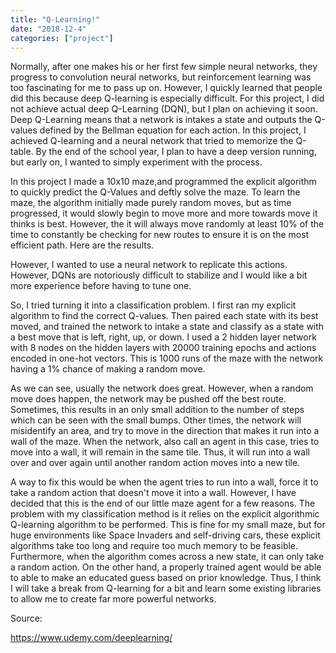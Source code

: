 ```yaml
---
title: "Q-Learning!"
date: "2018-12-4"
categories: ["project"]
---
```

Normally, after one makes his or her first few simple neural networks, they progress to convolution neural networks, but reinforcement learning was too fascinating for me to pass up on. However, I quickly learned that people did this because deep Q-learning is especially difficult. For this project, I did not achieve actual deep Q-Learning (DQN), but I plan on achieving it soon. Deep Q-Learning means that a network is intakes a state and outputs the Q-values defined by the Bellman equation for each action. In this project, I achieved Q-learning and a neural network that tried to memorize the Q-table. By the end of the school year, I plan to have a deep version running, but early on, I wanted to simply experiment with the process. 

In this project I made a 10x10 maze,and programmed the explicit algorithm to quickly predict the Q-Values and deftly solve the maze. To learn the maze, the algorithm initially made purely random moves, but as time progressed, it would slowly begin to move more and more towards move it thinks is best. However, the it will always move randomly at least 10% of the time to constantly be checking for new routes to ensure it is on the most efficient path. Here are the results.

However, I wanted to use a neural network to replicate this actions. However, DQNs are notoriously difficult to stabilize and I would like a bit more experience before having to tune one.

So, I tried turning it into a classification problem. I first ran my explicit algorithm to find the correct Q-values. Then paired each state with its best moved, and trained the network to intake a state and classify as a state with a best move that is left, right, up, or down. I used a 2 hidden layer network with 8 nodes on the hidden layers with 20000 training epochs and actions encoded in one-hot vectors. This is 1000 runs of the maze with the network having a 1% chance of making a random move.

As we can see, usually the network does great. However, when a random move does happen, the network may be pushed off the best route. Sometimes, this results in an only small addition to the number of steps which can be seen with the small bumps. Other times, the network will misidentify an area, and try to move in the direction that makes it run into a wall of the maze. When the network, also call an agent in this case, tries to move into a wall, it will remain in the same tile. Thus, it will run into a wall over and over again until another random action moves into a new tile. 

A way to fix this would be when the agent tries to run into a wall, force it to take a random action that doesn't move it into a wall. However, I have decided that this is the end of our little maze agent for a few reasons. The problem with my classification method is it relies on the explicit algorithmic Q-learning algorithm to be performed. This is fine for my small maze, but for huge environments like Space Invaders and self-driving cars, these explicit algorithms take too long and require too much memory to be feasible. Furthermore, when the algorithm comes across a new state, it can only take a random action. On the other hand, a properly trained agent would be able to able to make an educated guess based on prior knowledge. Thus, I think I will take a break from Q-learning for a bit and learn some existing libraries to allow me to create far more powerful networks.

Source:

 https://www.udemy.com/deeplearning/